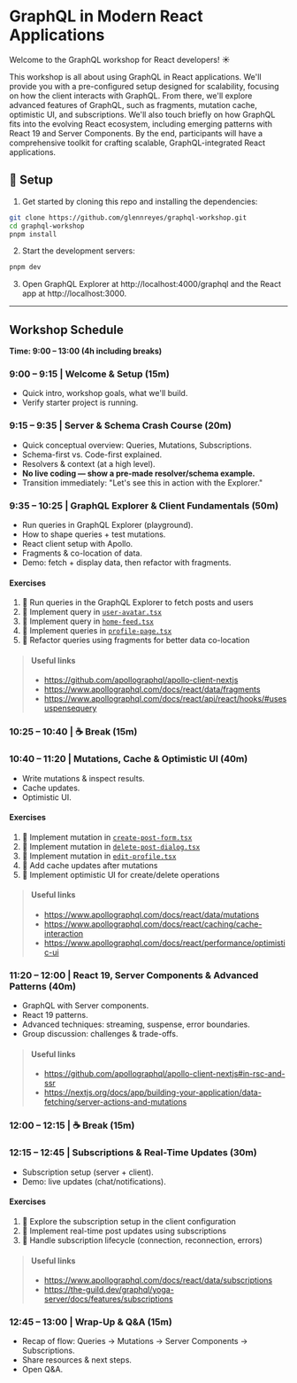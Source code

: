 # GraphQL in Modern React Applications

Welcome to the GraphQL workshop for React developers! ☀️

This workshop is all about using GraphQL in React applications. We'll provide you with a pre-configured setup designed for scalability, focusing on how the client interacts with GraphQL. From there, we'll explore advanced features of GraphQL, such as fragments, mutation cache, optimistic UI, and subscriptions. We'll also touch briefly on how GraphQL fits into the evolving React ecosystem, including emerging patterns with React 19 and Server Components. By the end, participants will have a comprehensive toolkit for crafting scalable, GraphQL-integrated React applications.

## 🔧 Setup

1. Get started by cloning this repo and installing the dependencies:

```sh
git clone https://github.com/glennreyes/graphql-workshop.git
cd graphql-workshop
pnpm install
```

2. Start the development servers:

```sh
pnpm dev
```

3. Open GraphQL Explorer at http://localhost:4000/graphql and the React app at http://localhost:3000.

---

## **Workshop Schedule**

**Time: 9:00 – 13:00 (4h including breaks)**

### **9:00 – 9:15 | Welcome & Setup (15m)**

- Quick intro, workshop goals, what we'll build.
- Verify starter project is running.

### **9:15 – 9:35 | Server & Schema Crash Course (20m)**

- Quick conceptual overview: Queries, Mutations, Subscriptions.
- Schema-first vs. Code-first explained.
- Resolvers & context (at a high level).
- **No live coding — show a pre-made resolver/schema example.**
- Transition immediately: "Let's see this in action with the Explorer."

### **9:35 – 10:25 | GraphQL Explorer & Client Fundamentals (50m)**

- Run queries in GraphQL Explorer (playground).
- How to shape queries + test mutations.
- React client setup with Apollo.
- Fragments & co-location of data.
- Demo: fetch + display data, then refactor with fragments.

#### Exercises

1. 💎 Run queries in the GraphQL Explorer to fetch posts and users
2. 💎 Implement query in [`user-avatar.tsx`](app/src/components/user-avatar.tsx)
3. 💎 Implement query in [`home-feed.tsx`](app/src/components/home-feed.tsx)
4. 💎 Implement queries in [`profile-page.tsx`](app/src/app/[username]/profile-page.tsx)
5. 💎 Refactor queries using fragments for better data co-location

> #### Useful links
>
> - https://github.com/apollographql/apollo-client-nextjs
> - https://www.apollographql.com/docs/react/data/fragments
> - https://www.apollographql.com/docs/react/api/react/hooks/#usesuspensequery

### **10:25 – 10:40 | ☕️ Break (15m)**

### **10:40 – 11:20 | Mutations, Cache & Optimistic UI (40m)**

- Write mutations & inspect results.
- Cache updates.
- Optimistic UI.

#### Exercises

1. 💎 Implement mutation in [`create-post-form.tsx`](app/src/components/create-post-form.tsx)
2. 💎 Implement mutation in [`delete-post-dialog.tsx`](app/src/components/delete-post-dialog.tsx)
3. 💎 Implement mutation in [`edit-profile.tsx`](app/src/app/settings/edit-profile.tsx)
4. 💎 Add cache updates after mutations
5. 💎 Implement optimistic UI for create/delete operations

> #### Useful links
>
> - https://www.apollographql.com/docs/react/data/mutations
> - https://www.apollographql.com/docs/react/caching/cache-interaction
> - https://www.apollographql.com/docs/react/performance/optimistic-ui

### **11:20 – 12:00 | React 19, Server Components & Advanced Patterns (40m)**

- GraphQL with Server components.
- React 19 patterns.
- Advanced techniques: streaming, suspense, error boundaries.
- Group discussion: challenges & trade-offs.

> #### Useful links
>
> - https://github.com/apollographql/apollo-client-nextjs#in-rsc-and-ssr
> - https://nextjs.org/docs/app/building-your-application/data-fetching/server-actions-and-mutations

### **12:00 – 12:15 | ☕️ Break (15m)**

### **12:15 – 12:45 | Subscriptions & Real-Time Updates (30m)**

- Subscription setup (server + client).
- Demo: live updates (chat/notifications).

#### Exercises

1. 💎 Explore the subscription setup in the client configuration
2. 💎 Implement real-time post updates using subscriptions
3. 💎 Handle subscription lifecycle (connection, reconnection, errors)

> #### Useful links
>
> - https://www.apollographql.com/docs/react/data/subscriptions
> - https://the-guild.dev/graphql/yoga-server/docs/features/subscriptions

### **12:45 – 13:00 | Wrap-Up & Q&A (15m)**

- Recap of flow: Queries → Mutations → Server Components → Subscriptions.
- Share resources & next steps.
- Open Q&A.

